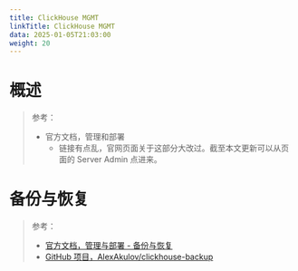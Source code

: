 ```yaml
---
title: ClickHouse MGMT
linkTitle: ClickHouse MGMT
data: 2025-01-05T21:03:00
weight: 20
---
```


# 概述

> 参考：
>
> - 官方文档，管理和部署
>   - 链接有点乱，官网页面关于这部分大改过。截至本文更新可以从页面的 Server Admin 点进来。

# 备份与恢复

> 参考：
>
> - [官方文档，管理与部署 - 备份与恢复](https://clickhouse.com/docs/en/operations/backup)
> - [GitHub 项目，AlexAkulov/clickhouse-backup](https://github.com/AlexAkulov/clickhouse-backup)

